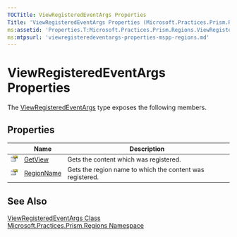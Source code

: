 ```yaml
---
TOCTitle: ViewRegisteredEventArgs Properties
Title: 'ViewRegisteredEventArgs Properties (Microsoft.Practices.Prism.Regions)'
ms:assetid: 'Properties.T:Microsoft.Practices.Prism.Regions.ViewRegisteredEventArgs'
ms:mtpsurl: 'viewregisteredeventargs-properties-mspp-regions.md'
---
```


# ViewRegisteredEventArgs Properties

The [ViewRegisteredEventArgs](/patterns-practices/reference/viewregisteredeventargs-class-mspp-regions) type exposes the following members.

## Properties

<table>
<thead>
<tr class="header">
<th> </th>
<th>Name</th>
<th>Description</th>
</tr>
</thead>
<tbody>
<tr class="odd">
<td><img src="/patterns-practices/reference/images/pubproperty.gif" alt="Public property"/></td>
<td><a href="/patterns-practices/reference/viewregisteredeventargs-getview-property-mspp-regions" data-raw-source="[GetView](/patterns-practices/reference/viewregisteredeventargs-getview-property-mspp-regions)">GetView</a></td>
<td><div class="summary">
Gets the content which was registered.
</div></td>
</tr>
<tr class="even">
<td><img src="/patterns-practices/reference/images/pubproperty.gif" alt="Public property"/></td>
<td><a href="/patterns-practices/reference/viewregisteredeventargs-regionname-property-mspp-regions" data-raw-source="[RegionName](/patterns-practices/reference/viewregisteredeventargs-regionname-property-mspp-regions)">RegionName</a></td>
<td><div class="summary">
Gets the region name to which the content was registered.
</div></td>
</tr>
</tbody>
</table>

## See Also

[ViewRegisteredEventArgs Class](/patterns-practices/reference/viewregisteredeventargs-class-mspp-regions)  
[Microsoft.Practices.Prism.Regions Namespace](/patterns-practices/reference/mspp-regions-namespace)